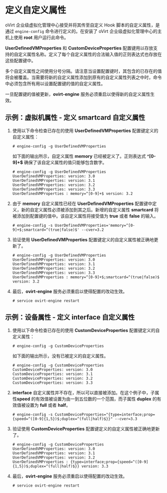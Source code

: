 # 定义自定义属性

oVirt 企业级虚拟化管理中心接受并将其传至自定义 Hook 脚本的自定义属性，是通过
`engine-config` 命令进行定义的。在安装了 oVirt 企业级虚拟化管理中心的主机上使用
**root** 用户运行此命令。

**UserDefinedVMProperties** 和 **CustomDeviceProperties**
配置键用以存放支持的自定义属性名称。定义了每个自定义属性的合法输入值的正则表达式也存放在这些配置键中。

多个自定义属性之间使用分号分隔。请注意当设置配置键时，其包含的已存在的值将会被覆盖。当需要将新的自定义属性添加到原有的自定义属性列表之中时，命令中必须包含所有用以设置配置键的值的自定义属性。

一旦配置键的值被更新，**ovirt-engine**
服务必须重启以使得新的自定义属性生效。

## 示例：虚拟机属性 - 定义 smartcard 自定义属性

1.  使用以下命令检查已存在的使用 **UserDefinedVMProperties**
    配置键定义的自定义属性：

        # engine-config -g UserDefinedVMProperties

    如下面的输出所示，自定义属性 **memory** 已经被定义了。正则表达式
    **\^[0-9]+\$** 确保了该自定义属性的值只能够包含数字。

        # engine-config -g UserDefinedVMProperties
        UserDefinedVMProperties: version: 3.0
        UserDefinedVMProperties: version: 3.1
        UserDefinedVMProperties: version: 3.2
        UserDefinedVMProperties: version: 3.3
        UserDefinedVMProperties : memory=^[0-9]+$ version: 3.2

2.  由于 **memory** 自定义属性已经在 **UserDefinedVMProperties**
    配置键中定义，新的自定义属性必须被添加到其之后。新增的自定义属性
    **smartcard** 将被添加到配置键的值中。该自定义属性将接受值为 **true**
    或者 **false** 的输入。

        # engine-config -s UserDefinedVMProperties='memory=^[0-9]+$;smartcard=^(true|false)$' --cver=3.2

3.  验证使用 **UserDefinedVMProperties**
    配置键定义的自定义属性被正确地更新了。

        # engine-config -g UserDefinedVMProperties
        UserDefinedVMProperties: version: 3.0
        UserDefinedVMProperties: version: 3.1
        UserDefinedVMProperties: version: 3.2
        UserDefinedVMProperties: version: 3.3
        UserDefinedVMProperties : memory=^[0-9]+$;smartcard=^(true|false)$ version: 3.2

4.  最后，**ovirt-engine** 服务必须重启以使得配置的改动生效。

        # service ovirt-engine restart

## 示例：设备属性 - 定义 interface 自定义属性

1.  使用以下命令检查已存在的使用 **CustomDeviceProperties**
    配置键定义的自定义属性：

        # engine-config -g CustomDeviceProperties

    如下面的输出所示，没有已被定义的自定义属性。

        # engine-config -g CustomDeviceProperties
        CustomDeviceProperties: version: 3.0
        CustomDeviceProperties: version: 3.1
        CustomDeviceProperties: version: 3.2
        CustomDeviceProperties: version: 3.3

2.  **interface**
    自定义属性并不存在，所以可以直接被添加。在这个例子中，子属性**speed**
    的有效值被设置为由一到五位数的一个范围，而子属性 **duplex**
    的有效值被设置为 **full** 或者 **half**。

        # engine-config -s CustomDeviceProperties="{type=interface;prop={speed=^([0-9]{1,5})$;duplex=^(full|half)$}}" --cver=3.3

3.  验证使用 **CustomDeviceProperties**
    配置键定义的自定义属性被正确地更新了。

        # engine-config -g CustomDeviceProperties
        UserDefinedVMProperties: version: 3.0
        UserDefinedVMProperties: version: 3.1
        UserDefinedVMProperties: version: 3.2
        UserDefinedVMProperties : {type=interface;prop={speed=^([0-9]{1,5})$;duplex=^(full|half)$}} version: 3.3

4.  最后，**ovirt-engine** 服务必须重启以使得配置的改动生效。

        # service ovirt-engine restart


